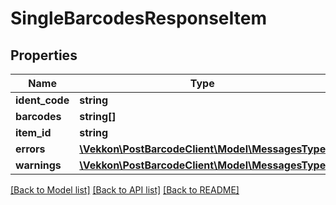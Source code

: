 # SingleBarcodesResponseItem

## Properties
Name | Type | Description | Notes
------------ | ------------- | ------------- | -------------
**ident_code** | **string** |  | [optional] 
**barcodes** | **string[]** |  | [optional] 
**item_id** | **string** |  | [optional] 
**errors** | [**\Vekkon\PostBarcodeClient\Model\MessagesType**](MessagesType.md) |  | [optional] 
**warnings** | [**\Vekkon\PostBarcodeClient\Model\MessagesType**](MessagesType.md) |  | [optional] 

[[Back to Model list]](../../README.md#documentation-for-models) [[Back to API list]](../../README.md#documentation-for-api-endpoints) [[Back to README]](../../README.md)

